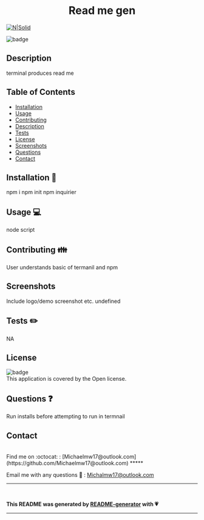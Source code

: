 
<h1 align="center">Read me gen</h1>


[![N|Solid](https://cldup.com/dTxpPi9lDf.thumb.png)](https://nodesource.com/products/nsolid)

![badge](https://img.shields.io/badge/license-Open-green)<br />

## Description
terminal produces read me

## Table of Contents

- [Installation](#installation)
- [Usage](#usage)
- [Contributing](#contributing)
- [Description](#description)
- [Tests](#tests)
- [License](#license)
- [Screenshots](#screenshots)
- [Questions](#questions)
- [Contact](#contact)

<a name="installation"></a>
## Installation :floppy_disk:
npm i npm init npm inquirier

<a name="usage"></a>
## Usage :computer:
node script

<a name="contributing"></a>
## Contributing :family:
User understands basic of termanil and npm

## Screenshots
Include logo/demo screenshot etc. undefined

<a name="tests"></a>
## Tests :pencil2:
NA

## License
![badge](https://img.shields.io/badge/license-Open-green)
<br />
This application is covered by the Open license. 

<a name="questions"></a>
## Questions :question:
Run installs before attempting to run in termnail<br />

<a name="contact"></a>
## Contact
<br />
Find me on :octocat: : [Michaelmw17@outlook.com](https://github.com/Michaelmw17@outlook.com)
*****
<br />

Email me with any questions :email: : Michalmw17@outlook.com
*****
<br />

__This README was generated by [README-generator](https://github.com/michaelmw17/w8homework) with :heartpulse:__
*****